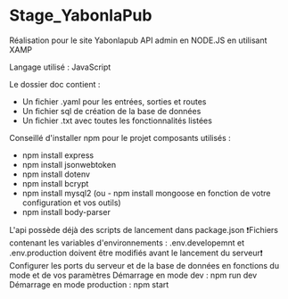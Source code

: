 # Stage_YabonlaPub
Réalisation pour le site Yabonlapub
API admin en NODE.JS en utilisant XAMP 

Langage utilisé : JavaScript

Le dossier doc contient : 
- Un fichier .yaml pour les entrées, sorties et routes
- Un fichier sql de création de la base de données
- Un fichier .txt avec toutes les fonctionnalités listées

Conseillé d'installer npm pour le projet
composants utilisés :
- npm install express
- npm install jsonwebtoken
- npm install dotenv
- npm install bcrypt
- npm install mysql2 (ou - npm install mongoose en fonction de votre configuration et vos outils)
- npm install body-parser

L'api possède déjà des scripts de lancement dans package.json
❗Fichiers contenant les variables d'environnements : .env.developemnt et .env.production doivent être modifiés avant le lancement du serveur❗
Configurer les ports du serveur et de la base de données en fonctions du mode et de vos paramètres
 Démarrage en mode dev : npm run dev
 Démarrage en mode production : npm start
